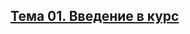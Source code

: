 ## [Тема 01. Введение в курс](https://practicum.yandex.ru/learn/data-scientist/courses/b4c42b64-08d6-489c-b8da-bdaddb2b7386/sprints/43501/topics/03496afb-5c66-451a-9075-307a4fd82d0b/lessons/29935957-cdfa-47a2-ae34-c83b238354c9/)




